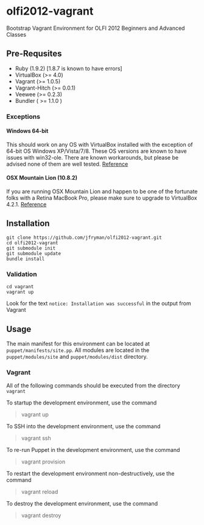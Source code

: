 olfi2012-vagrant
================

Bootstrap Vagrant Environment for OLFI 2012 Beginners and Advanced Classes

Pre-Requsites
-------------

+ Ruby (1.9.2) [1.8.7 is known to have errors]
+ VirtualBox (>= 4.0)
+ Vagrant (>= 1.0.5)
+ Vagrant-Hitch (>= 0.0.1)
+ Veewee (>= 0.2.3)
+ Bundler ( >= 1.1.0 )


### Exceptions
#### Windows 64-bit

This should work on any OS with VirtualBox installed with the
exception of 64-bit OS Windows XP/Vista/7/8. These OS versions are known
to have issues with win32-ole. There are known workarounds, but please
be advised none of them are well tested.
[Reference](https://github.com/mitchellh/vagrant/issues/423) 

#### OSX Mountain Lion (10.8.2)

If you are running OSX Mountain Lion and happen to be one of the
fortunate folks with a Retina MacBook Pro, please make sure to upgrade
to VirtualBox 4.2.1. [Reference](http://news.ycombinator.com/item?id=4553414])

## Installation

    git clone https://github.com/jfryman/olfi2012-vagrant.git
    cd olfi2012-vagrant
    git submodule init
    git submodule update
    bundle install
 
### Validation

    cd vagrant
    vagrant up

Look for the text `notice: Installation was successful` in the output from Vagrant

## Usage

The main manifest for this environment can be located at `puppet/manifests/site.pp`. All modules are located in the `puppet/modules/site` and `puppet/modules/dist` directory. 

### Vagrant

All of the following commands should be executed from the directory `vagrant`

To startup the development environment, use the command

> vagrant up

To SSH into the development environment, use the command

> vagrant ssh

To re-run Puppet in the development environment, use the command

> vagrant provision

To restart the development environment non-destructively, use the command

> vagrant reload

To destroy the development environment, use the command

> vagrant destroy
